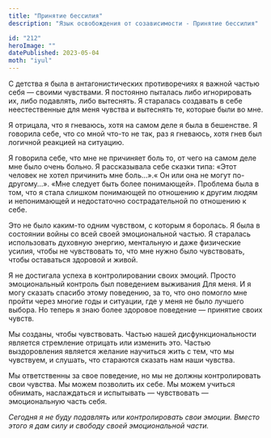 ```yaml
---
title: "Принятие бессилия"
description: "Язык освобождения от созависимости - Принятие бессилия"

id: "212"
heroImage: ""
datePublished: 2023-05-04
moth: "iyul"
---
```


С детства я была в антагонистических противоречиях я важной частью себя —
своими чувствами. Я постоянно пыталась либо игнорировать их, либо подавлять,
либо вытеснять. Я старалась создавать в себе неестественные для меня чувства и
вытеснять те, которые были во мне.

Я отрицала, что я гневаюсь, хотя на самом деле я была в бешенстве. Я говорила
себе, что со мной что-то не так, раз я гневаюсь, хотя гнев был логичной
реакцией на ситуацию.

Я говорила себе, что мне не причиняет боль то, от чего на самом деле мне было
очень больно. Я рассказывала себе сказки типа: «Этот человек не хотел
причинить мне боль…».« Он или она не могут по-другому…». «Мне следует быть
более понимающей». Проблема была в том, что я стала слишком понимающей по
отношению к другим людям и непонимающей и недостаточно сострадательной по
отношению к себе.

Это не было каким-то одним чувством, с которым я боролась. Я была в состоянии
войны со всей своей эмоциональной частью. Я старалась использовать духовную
энергию, ментальную и даже физические усилия, чтобы не чувствовать то, что мне
нужно было чувствовать, чтобы оставаться здоровой и живой.

Я не достигала успеха в контролировании своих эмоций. Просто эмоциональный
контроль был поведением выживания Для меня. И я могу сказать спасибо этому
поведению, за то, что оно помогло мне пройти через многие годы и ситуации, где
у меня не было лучшего выбора. Но теперь я знаю более здоровое поведение —
принятие своих чувств.

Мы созданы, чтобы чувствовать. Частью нашей дисфункциональности является
стремление отрицать или изменить это. Частью выздоровления является желание
научиться жить с тем, что мы чувствуем, и слушать, что стараются сказать нам
наши чувства.

Мы ответственны за свое поведение, но мы не должны контролировать свои
чувства. Мы можем позволить их себе. Мы можем учиться обнимать, наслаждаться и
испытывать — чувствовать — эмоциональную часть себя.

_Сегодня_ _я_ _не_ _буду_ _подавлять_ _или_ _контролировать_ _свои_ _эмоции._
_Вместо_ _этого_ _я_ _дам_ _силу_ _и_ _свободу_ _своей_ _эмоциональной_
_части._
